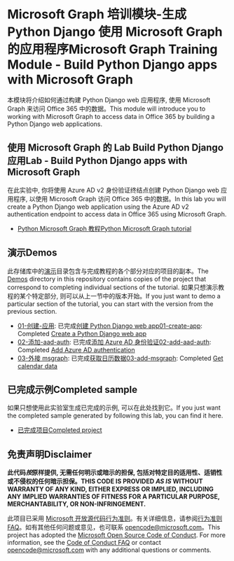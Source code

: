 # <a name="microsoft-graph-training-module---build-python-django-apps-with-microsoft-graph"></a><span data-ttu-id="d5ca4-101">Microsoft Graph 培训模块-生成 Python Django 使用 Microsoft Graph 的应用程序</span><span class="sxs-lookup"><span data-stu-id="d5ca4-101">Microsoft Graph Training Module - Build Python Django apps with Microsoft Graph</span></span>

<span data-ttu-id="d5ca4-102">本模块将介绍如何通过构建 Python Django web 应用程序, 使用 Microsoft Graph 来访问 Office 365 中的数据。</span><span class="sxs-lookup"><span data-stu-id="d5ca4-102">This module will introduce you to working with Microsoft Graph to access data in Office 365 by building a Python Django web applications.</span></span>

## <a name="lab---build-python-django-apps-with-microsoft-graph"></a><span data-ttu-id="d5ca4-103">使用 Microsoft Graph 的 Lab Build Python Django 应用</span><span class="sxs-lookup"><span data-stu-id="d5ca4-103">Lab - Build Python Django apps with Microsoft Graph</span></span>

<span data-ttu-id="d5ca4-104">在此实验中, 你将使用 Azure AD v2 身份验证终结点创建 Python Django web 应用程序, 以使用 Microsoft Graph 访问 Office 365 中的数据。</span><span class="sxs-lookup"><span data-stu-id="d5ca4-104">In this lab you will create a Python Django web application using the Azure AD v2 authentication endpoint to access data in Office 365 using Microsoft Graph.</span></span>

- [<span data-ttu-id="d5ca4-105">Python Microsoft Graph 教程</span><span class="sxs-lookup"><span data-stu-id="d5ca4-105">Python Microsoft Graph tutorial</span></span>](https://docs.microsoft.com/graph/training/python-tutorial)

## <a name="demos"></a><span data-ttu-id="d5ca4-106">演示</span><span class="sxs-lookup"><span data-stu-id="d5ca4-106">Demos</span></span>

<span data-ttu-id="d5ca4-107">此存储库中的[演示](./Demos)目录包含与完成教程的各个部分对应的项目的副本。</span><span class="sxs-lookup"><span data-stu-id="d5ca4-107">The [Demos](./Demos) directory in this repository contains copies of the project that correspond to completing individual sections of the tutorial.</span></span> <span data-ttu-id="d5ca4-108">如果只想演示教程的某个特定部分, 则可以从上一节中的版本开始。</span><span class="sxs-lookup"><span data-stu-id="d5ca4-108">If you just want to demo a particular section of the tutorial, you can start with the version from the previous section.</span></span>

- <span data-ttu-id="d5ca4-109">[01-创建-应用](Demos/01-create-app): 已完成[创建 Python Django web app](https://docs.microsoft.com/graph/training/python-tutorial?tutorial-step=1)</span><span class="sxs-lookup"><span data-stu-id="d5ca4-109">[01-create-app](Demos/01-create-app): Completed [Create a Python Django web app](https://docs.microsoft.com/graph/training/python-tutorial?tutorial-step=1)</span></span>
- <span data-ttu-id="d5ca4-110">[02-添加-aad-auth](Demos/02-add-aad-auth): 已完成[添加 Azure AD 身份验证](https://docs.microsoft.com/graph/training/python-tutorial?tutorial-step=3)</span><span class="sxs-lookup"><span data-stu-id="d5ca4-110">[02-add-aad-auth](Demos/02-add-aad-auth): Completed [Add Azure AD authentication](https://docs.microsoft.com/graph/training/python-tutorial?tutorial-step=3)</span></span>
- <span data-ttu-id="d5ca4-111">[03-外接 msgraph](Demos/03-add-msgraph): 已完成[获取日历数据](https://docs.microsoft.com/graph/training/python-tutorial?tutorial-step=4)</span><span class="sxs-lookup"><span data-stu-id="d5ca4-111">[03-add-msgraph](Demos/03-add-msgraph): Completed [Get calendar data](https://docs.microsoft.com/graph/training/python-tutorial?tutorial-step=4)</span></span>

## <a name="completed-sample"></a><span data-ttu-id="d5ca4-112">已完成示例</span><span class="sxs-lookup"><span data-stu-id="d5ca4-112">Completed sample</span></span>

<span data-ttu-id="d5ca4-113">如果只想使用此实验室生成已完成的示例, 可以在此处找到它。</span><span class="sxs-lookup"><span data-stu-id="d5ca4-113">If you just want the completed sample generated by following this lab, you can find it here.</span></span>

- [<span data-ttu-id="d5ca4-114">已完成项目</span><span class="sxs-lookup"><span data-stu-id="d5ca4-114">Completed project</span></span>](Demos/03-add-msgraph)

## <a name="disclaimer"></a><span data-ttu-id="d5ca4-115">免责声明</span><span class="sxs-lookup"><span data-stu-id="d5ca4-115">Disclaimer</span></span>

<span data-ttu-id="d5ca4-116">**此代码*按*原样提供, 无需任何明示或暗示的担保, 包括对特定目的适用性、适销性或不侵权的任何暗示担保。**</span><span class="sxs-lookup"><span data-stu-id="d5ca4-116">**THIS CODE IS PROVIDED *AS IS* WITHOUT WARRANTY OF ANY KIND, EITHER EXPRESS OR IMPLIED, INCLUDING ANY IMPLIED WARRANTIES OF FITNESS FOR A PARTICULAR PURPOSE, MERCHANTABILITY, OR NON-INFRINGEMENT.**</span></span>

<span data-ttu-id="d5ca4-p102">此项目已采用 [Microsoft 开放源代码行为准则](https://opensource.microsoft.com/codeofconduct/)。有关详细信息，请参阅[行为准则 FAQ](https://opensource.microsoft.com/codeofconduct/faq/)。如有其他任何问题或意见，也可联系 [opencode@microsoft.com](mailto:opencode@microsoft.com)。</span><span class="sxs-lookup"><span data-stu-id="d5ca4-p102">This project has adopted the [Microsoft Open Source Code of Conduct](https://opensource.microsoft.com/codeofconduct/). For more information, see the [Code of Conduct FAQ](https://opensource.microsoft.com/codeofconduct/faq/) or contact [opencode@microsoft.com](mailto:opencode@microsoft.com) with any additional questions or comments.</span></span>